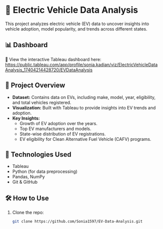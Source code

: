 # 🚗 Electric Vehicle Data Analysis  

This project analyzes electric vehicle (EV) data to uncover insights into vehicle adoption, model popularity, and trends across different states.  

## 📊 Dashboard  
🔗 View the interactive Tableau dashboard here: https://public.tableau.com/app/profile/sonia.kadian/viz/ElectricVehicleDataAnalysis_17404214428720/EVDataAnalysis

## 📂 Project Overview  
- **Dataset:** Contains data on EVs, including make, model, year, eligibility, and total vehicles registered.  
- **Visualization:** Built with Tableau to provide insights into EV trends and adoption.  
- **Key Insights:**  
  - Growth of EV adoption over the years.  
  - Top EV manufacturers and models.  
  - State-wise distribution of EV registrations.  
  - EV eligibility for Clean Alternative Fuel Vehicle (CAFV) programs.  

## 🚀 Technologies Used  
- Tableau  
- Python (for data preprocessing)  
- Pandas, NumPy  
- Git & GitHub  

## 🛠️ How to Use  
1. Clone the repo:  
   ```bash
   git clone https://github.com/Sonia1597/EV-Data-Analysis.git
